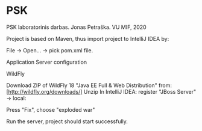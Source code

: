 # PSK
PSK laboratorinis darbas. Jonas Petraška. VU MIF, 2020

Project is based on Maven, thus import project to IntelliJ IDEA by:

File -> Open... -> pick pom.xml file.


Application Server configuration

WildFly

Download ZIP of WildFly 18 "Java EE Full & Web Distribution" from: [http://wildfly.org/downloads/]
Unzip
In IntelliJ IDEA: register "JBoss Server" -> local:

Press "Fix", choose "exploded war"


Run the server, project should start successfully.
